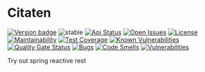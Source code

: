 # Citaten

[![Version badge](https://badge.odee.net/github/actuator/bhuism/citaten/master/badge.svg?actuator_url=https://api.citaten.odee.net/actuator/info)](https://citaten.odee.net)
![stable](https://img.shields.io/badge/stability-stable-brightgreen.svg)
[![Api Status](https://img.shields.io/badge/dynamic/json?color=4c1&label=api&query=%24.status&url=https%3A%2F%2Fapi.citaten.odee.net%2Factuator%2Fhealth)](https://citaten.odee.net/)
[![Open Issues](https://img.shields.io/github/issues/bhuism/citaten.svg)](https://github.com/bhuism/citaten/issues)
[![License](https://img.shields.io/github/license/bhuism/citaten.svg?color=4c1)](https://github.com/bhuism/citaten/blob/master/LICENSE)
[![Maintainability](https://api.codeclimate.com/v1/badges/4ca0cb384033ee57296f/maintainability)](https://codeclimate.com/github/bhuism/citaten/maintainability)
[![Test Coverage](https://api.codeclimate.com/v1/badges/4ca0cb384033ee57296f/test_coverage)](https://codeclimate.com/github/bhuism/citaten/test_coverage)
[![Known Vulnerabilities](https://snyk.io/test/github/bhuism/citaten/badge.svg)](https://snyk.io/test/github/bhuism/citaten)
[![Quality Gate Status](https://sonarcloud.io/api/project_badges/measure?project=bhuism_citaten&metric=alert_status)](https://sonarcloud.io/dashboard?id=bhuism_citaten)
[![Bugs](https://sonarcloud.io/api/project_badges/measure?project=bhuism_citaten&metric=bugs)](https://sonarcloud.io/dashboard?id=bhuism_citaten)
[![Code Smells](https://sonarcloud.io/api/project_badges/measure?project=bhuism_citaten&metric=code_smells)](https://sonarcloud.io/dashboard?id=bhuism_citaten)
[![Vulnerabilities](https://sonarcloud.io/api/project_badges/measure?project=bhuism_citaten&metric=vulnerabilities)](https://sonarcloud.io/dashboard?id=bhuism_citaten)

Try out spring reactive rest
